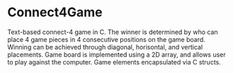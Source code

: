 # Connect4Game

Text-based connect-4 game in C. The winner is determined by who can place 4 game pieces in 4 consecutive
positions on the game board. Winning can be achieved through diagonal, horisontal, and vertical placements.
Game board is implemented using a 2D array, and allows user to play against the computer. Game elements encapsulated 
via C structs.
